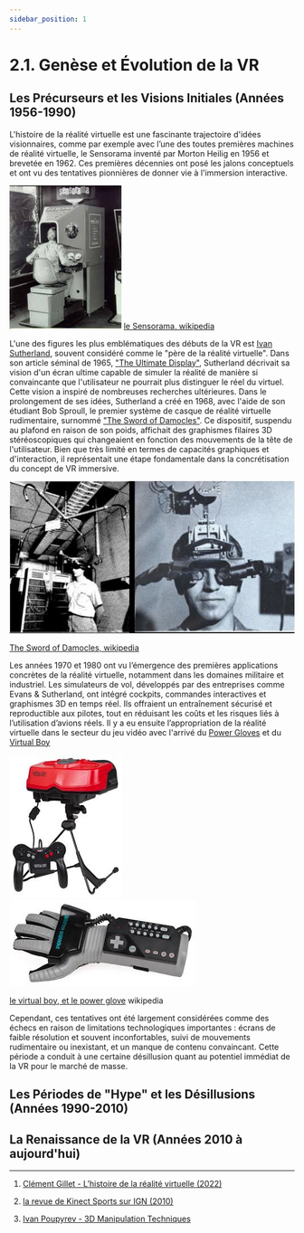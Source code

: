 ```yaml
---
sidebar_position: 1
---
```


# 2.1. Genèse et Évolution de la VR

## Les Précurseurs et les Visions Initiales  (Années 1956-1990)
L'histoire de la réalité virtuelle est une fascinante trajectoire d'idées visionnaires, comme par exemple avec  l’une des toutes premières machines de réalité virtuelle, le Sensorama inventé par Morton Heilig en 1956 et brevetée en 1962. Ces premières décennies ont posé les jalons conceptuels et ont vu des tentatives pionnières de donner vie à l'immersion interactive.

![le Sensorama](./sensorama.jpg)
[le Sensorama, wikipedia](https://en.wikipedia.org/wiki/Sensorama)

L'une des figures les plus emblématiques des débuts de la VR est [Ivan Sutherland](https://fr.wikipedia.org/wiki/Ivan_Sutherland), souvent considéré comme le "père de la réalité virtuelle". Dans son article séminal de 1965, ["The Ultimate Display"](https://worrydream.com/refs/Sutherland_1965_-_The_Ultimate_Display.pdf), Sutherland décrivait sa vision d'un écran ultime capable de simuler la réalité de manière si convaincante que l'utilisateur ne pourrait plus distinguer le réel du virtuel. Cette vision a inspiré de nombreuses recherches ultérieures. Dans le prolongement de ses idées, Sutherland a créé en 1968, avec l'aide de son étudiant Bob Sproull, le premier système de casque de réalité virtuelle rudimentaire, surnommé ["The Sword of Damocles"](https://www.ulyces.co/news/le-premier-casque-de-realite-virtuelle-a-ete-invente-en-1968/). Ce dispositif, suspendu au plafond en raison de son poids, affichait des graphismes filaires 3D stéréoscopiques qui changeaient en fonction des mouvements de la tête de l'utilisateur. Bien que très limité en termes de capacités graphiques et d'interaction, il représentait une étape fondamentale dans la concrétisation du concept de VR immersive.

![The Sword of Damocles](./Damocles.png)

[The Sword of Damocles, wikipedia](https://www.researchgate.net/figure/The-Sword-of-Damocles_fig1_326444949)

 Les années 1970 et 1980 ont vu l’émergence des premières applications concrètes de la réalité virtuelle, notamment dans les domaines militaire et industriel. Les simulateurs de vol, développés par des entreprises comme Evans & Sutherland, ont intégré cockpits, commandes interactives et graphismes 3D en temps réel. Ils offraient un entraînement sécurisé et reproductible aux pilotes, tout en réduisant les coûts et les risques liés à l’utilisation d’avions réels. Il y a eu ensuite l’appropriation de la réalité virtuelle dans le secteur du jeu vidéo avec l'arrivé du [Power Gloves](https://fr.wikipedia.org/wiki/Power_Glove) et du [Virtual Boy](https://fr.wikipedia.org/wiki/Virtual_Boy)

 ![le virtual boy](./virtualboy.jpg) ![le power glove](./powerglove.jpg)
 
  [le virtual boy](https://fr.wikipedia.org/wiki/Virtual_Boy),[ et le power glove](https://fr.wikipedia.org/wiki/Power_Glove) wikipedia
 
 Cependant, ces tentatives ont été largement considérées comme des échecs en raison de limitations technologiques importantes : écrans de faible résolution et souvent inconfortables, suivi de mouvements rudimentaire ou inexistant, et un manque de contenu convaincant. Cette période a conduit à une certaine désillusion quant au potentiel immédiat de la VR pour le marché de masse.



## Les Périodes de "Hype" et les Désillusions (Années 1990-2010)

## La Renaissance de la VR (Années 2010 à aujourd'hui)

-------------------------------------------------------------------------------------------------------------------------------

1. [Clément Gillet - L’histoire de la réalité virtuelle (2022)](https://virtual-mag.com/encyclopedie/histoire-vr/?utm_source=chatgpt.com) 

2. [la revue de Kinect Sports sur IGN (2010)](https://www.ign.com/articles/2010/11/04/kinect-sports-review)

3. [Ivan Poupyrev - 3D Manipulation Techniques ](https://people.cs.vt.edu/~bowman/3dui.org/course_notes/siggraph2000/manipulation.pdf)